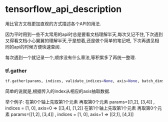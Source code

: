 # tensorflow_api_description
用比官方文档更加直观的方式描述各个API的用法.

因为平时用到一些不太常用的api时总是要看文档理解半天,每次又记不住,下次遇到又得看文档小心翼翼的理解半天,于是想着,还是做个简单的笔记吧,
下次再遇见相同的api的时候方便快速查阅.

每次遇到一个就记录一个,顺序没有什么章法,等积累多了再统一整理.



### tf.gather
```python
tf.gather(params, indices, validate_indices=None, axis=None, batch_dims=0, name=None)
```
简单的说就是,根据传入的index从相应的axis抽取数据.


举个例子:
在第0个轴上先取第1个元素 再取第0个元素
params=[[1,2], [3,4]] , indices = [1, 0], axis=0  =>  [[3,4], [1,2]]
在第1个轴上先取第1个元素 再取第0个元素
params=[[1,2], [3,4]] , indices = [1, 0], axis=1  =>  [[2,1], [4,3]]

